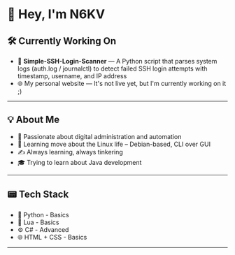 # 👋 Hey, I'm N6KV

## 🛠️ Currently Working On
- 🎯 **Simple-SSH-Login-Scanner** — A Python script that parses system logs (auth.log / journalctl) to detect failed SSH login attempts with timestamp, username, and IP address
- 🌐 My personal website — It's not live yet, but I'm currently working on it ;)

---

## 💡 About Me

- 💾 Passionate about digital administration and automation  
- 🐧 Learning move about the Linux life – Debian-based, CLI over GUI
- ✍️ Always learning, always tinkering
- 🎓 Trying to learn about Java development

---

## 📟 Tech Stack

- 🐍 Python - Basics
- 🌙 Lua - Basics
- ⚙️ C# - Advanced
- 🌐 HTML + CSS - Basics
---
